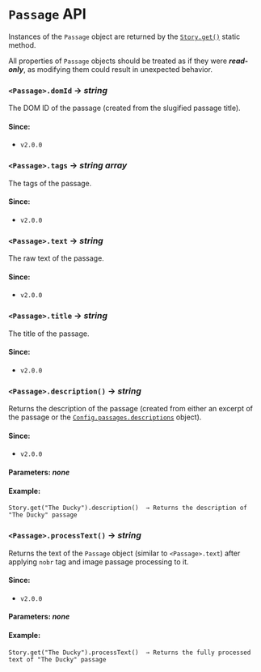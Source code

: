 <!-- ***********************************************************************************************
	Passage API
************************************************************************************************ -->
<h1 id="passage-api"><code>Passage</code> API</h1>

Instances of the `Passage` object are returned by the [`Story.get()`](#story-api-method-get) static method.

All properties of `Passage` objects should be treated as if they were ***read-only***, as modifying them could result in unexpected behavior.

<!-- *********************************************************************** -->

<span id="passage-api-prototype-getter-domid"></span>
### `<Passage>.domId` → *string*

The DOM ID of the passage (created from the slugified passage title).

#### Since:

* `v2.0.0`

<!-- *********************************************************************** -->

<span id="passage-api-prototype-getter-tags"></span>
### `<Passage>.tags` → *string array*

The tags of the passage.

#### Since:

* `v2.0.0`

<!-- *********************************************************************** -->

<span id="passage-api-prototype-getter-text"></span>
### `<Passage>.text` → *string*

The raw text of the passage.

#### Since:

* `v2.0.0`

<!-- *********************************************************************** -->

<span id="passage-api-prototype-getter-title"></span>
### `<Passage>.title` → *string*

The title of the passage.

#### Since:

* `v2.0.0`

<!-- *********************************************************************** -->

<span id="passage-api-prototype-method-description"></span>
### `<Passage>.description()` → *string*

Returns the description of the passage (created from either an excerpt of the passage or the [`Config.passages.descriptions`](#config-api-property-passages-descriptions) object).

#### Since:

* `v2.0.0`

#### Parameters: *none*

#### Example:

```
Story.get("The Ducky").description()  → Returns the description of "The Ducky" passage
```

<!-- *********************************************************************** -->

<span id="passage-api-prototype-method-processtext"></span>
### `<Passage>.processText()` → *string*

Returns the text of the `Passage` object (similar to `<Passage>.text`) after applying `nobr` tag and image passage processing to it.

#### Since:

* `v2.0.0`

#### Parameters: *none*

#### Example:

```
Story.get("The Ducky").processText()  → Returns the fully processed text of "The Ducky" passage
```
